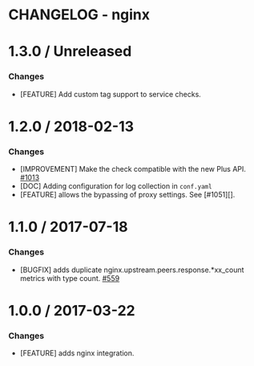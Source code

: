 # CHANGELOG - nginx

1.3.0 / Unreleased
==================

### Changes

* [FEATURE] Add custom tag support to service checks.

1.2.0 / 2018-02-13
==================

### Changes

* [IMPROVEMENT] Make the check compatible with the new Plus API. [#1013][]
* [DOC] Adding configuration for log collection in `conf.yaml`
* [FEATURE] allows the bypassing of proxy settings. See [#1051][].

1.1.0 / 2017-07-18
==================

### Changes

* [BUGFIX] adds duplicate nginx.upstream.peers.response.*xx_count metrics with type count. [#559][]

1.0.0 / 2017-03-22
==================

### Changes

* [FEATURE] adds nginx integration.

<!--- The following link definition list is generated by PimpMyChangelog --->
[#1013]: https://github.com/DataDog/integrations-core/issues/1013
[#559]: https://github.com/DataDog/integrations-core/issues/559
